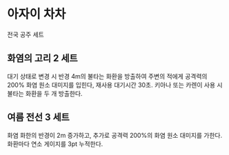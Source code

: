 # 아자이 차차

전국 공주 세트

## 화염의 고리 2 세트

대기 상태로 변경 시 반경 4m의 불타는 화환을 방출하여 주변의 적에게 공격력의 200% 화염 원소 대미지를 입힌다, 재사용 대기시간 30초.
키아나 또는 카렌이 사용 시 불타는 화환을 두 개 방출한다.

## 여름 전선 3 세트

화염 화한의 반경이 2m 증가하고, 추가로 공격력 200%의 화염 원소 대미지를 가한다. 화환마다 연소 게이지를 3pt 누적한다.
